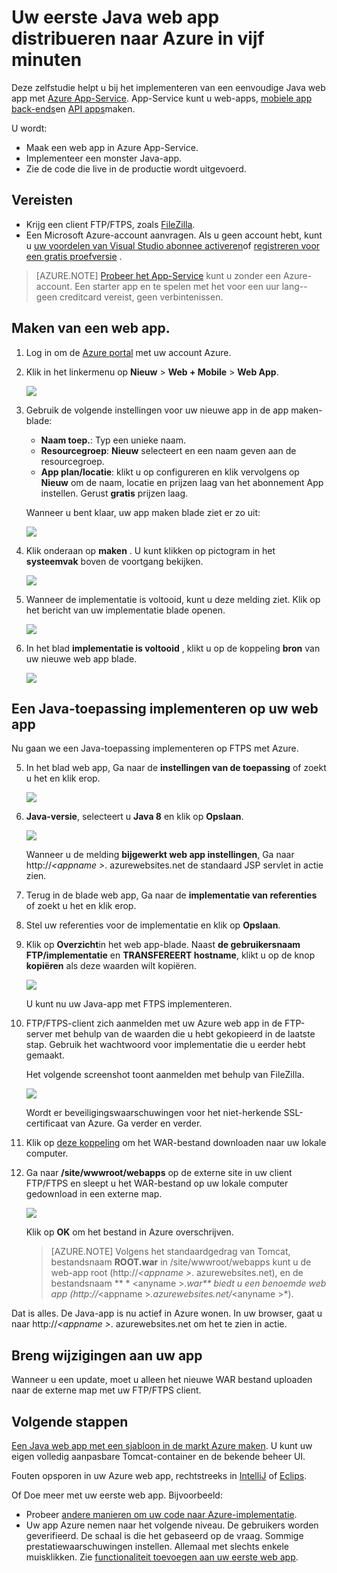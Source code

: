 <properties 
    pageTitle="Uw eerste Java web app distribueren naar Azure in vijf minuten | Microsoft Azure" 
    description="Leer hoe makkelijk web apps in App-Service worden uitgevoerd door het implementeren van een monster app. Start doen reële ontwikkeling snel en direct de resultaten bekijken." 
    services="app-service\web"
    documentationCenter=""
    authors="cephalin"
    manager="wpickett"
    editor=""
/>

<tags
    ms.service="app-service-web"
    ms.workload="web"
    ms.tgt_pltfrm="na"
    ms.devlang="na"
    ms.topic="hero-article"
    ms.date="10/13/2016" 
    ms.author="cephalin"
/>
    
# <a name="deploy-your-first-java-web-app-to-azure-in-five-minutes"></a>Uw eerste Java web app distribueren naar Azure in vijf minuten

Deze zelfstudie helpt u bij het implementeren van een eenvoudige Java web app met [Azure App-Service](../app-service/app-service-value-prop-what-is.md).
App-Service kunt u web-apps, [mobiele app back-ends](/documentation/learning-paths/appservice-mobileapps/)en [API apps](../app-service-api/app-service-api-apps-why-best-platform.md)maken.

U wordt: 

- Maak een web app in Azure App-Service.
- Implementeer een monster Java-app.
- Zie de code die live in de productie wordt uitgevoerd.

## <a name="prerequisites"></a>Vereisten

- Krijg een client FTP/FTPS, zoals [FileZilla](https://filezilla-project.org/).
- Een Microsoft Azure-account aanvragen. Als u geen account hebt, kunt u [uw voordelen van Visual Studio abonnee activeren](/pricing/member-offers/msdn-benefits-details/?WT.mc_id=A261C142F)of [registreren voor een gratis proefversie](/pricing/free-trial/?WT.mc_id=A261C142F) .

>[AZURE.NOTE] [Probeer het App-Service](http://go.microsoft.com/fwlink/?LinkId=523751) kunt u zonder een Azure-account. Een starter app en te spelen met het voor een uur lang--geen creditcard vereist, geen verbintenissen.

<a name="create"></a>
## <a name="create-a-web-app"></a>Maken van een web app.

1. Log in om de [Azure portal](https://portal.azure.com) met uw account Azure.

2. Klik in het linkermenu op **Nieuw** > **Web + Mobile** > **Web App**.

    ![](./media/app-service-web-get-started-languages/create-web-app-portal.png)

3. Gebruik de volgende instellingen voor uw nieuwe app in de app maken-blade:

    - **Naam toep.**: Typ een unieke naam.
    - **Resourcegroep**: **Nieuw** selecteert en een naam geven aan de resourcegroep.
    - **App plan/locatie**: klikt u op configureren en klik vervolgens op **Nieuw** om de naam, locatie en prijzen laag van het abonnement App instellen. Gerust **gratis** prijzen laag.

    Wanneer u bent klaar, uw app maken blade ziet er zo uit:

    ![](./media/app-service-web-get-started-languages/create-web-app-settings.png)

3. Klik onderaan op **maken** . U kunt klikken op pictogram in het **systeemvak** boven de voortgang bekijken.

    ![](./media/app-service-web-get-started-languages/create-web-app-started.png)

4. Wanneer de implementatie is voltooid, kunt u deze melding ziet. Klik op het bericht van uw implementatie blade openen.

    ![](./media/app-service-web-get-started-languages/create-web-app-finished.png)

5. In het blad **implementatie is voltooid** , klikt u op de koppeling **bron** van uw nieuwe web app blade.

    ![](./media/app-service-web-get-started-languages/create-web-app-resource.png)

## <a name="deploy-a-java-app-to-your-web-app"></a>Een Java-toepassing implementeren op uw web app

Nu gaan we een Java-toepassing implementeren op FTPS met Azure.

5. In het blad web app, Ga naar de **instellingen van de toepassing** of zoekt u het en klik erop. 

    ![](./media/app-service-web-get-started-languages/set-java-application-settings.png)

6. **Java-versie**, selecteert u **Java 8** en klik op **Opslaan**.

    ![](./media/app-service-web-get-started-languages/set-java-application-settings.png)

    Wanneer u de melding **bijgewerkt web app instellingen**, Ga naar http://*&lt;appname >*. azurewebsites.net de standaard JSP servlet in actie zien.

7. Terug in de blade web app, Ga naar de **implementatie van referenties** of zoekt u het en klik erop.

8. Stel uw referenties voor de implementatie en klik op **Opslaan**.

7. Klik op **Overzicht**in het web app-blade. Naast **de gebruikersnaam FTP/implementatie** en **TRANSFEREERT hostname**, klikt u op de knop **kopiëren** als deze waarden wilt kopiëren.

    ![](./media/app-service-web-get-started-languages/get-ftp-url.png)

    U kunt nu uw Java-app met FTPS implementeren.

8. FTP/FTPS-client zich aanmelden met uw Azure web app in de FTP-server met behulp van de waarden die u hebt gekopieerd in de laatste stap. Gebruik het wachtwoord voor implementatie die u eerder hebt gemaakt.

    Het volgende screenshot toont aanmelden met behulp van FileZilla.

    ![](./media/app-service-web-get-started-languages/filezilla-login.png)

    Wordt er beveiligingswaarschuwingen voor het niet-herkende SSL-certificaat van Azure. Ga verder en verder.

9. Klik op [deze koppeling](https://github.com/Azure-Samples/app-service-web-java-get-started/raw/master/webapps/ROOT.war) om het WAR-bestand downloaden naar uw lokale computer.

9. Ga naar **/site/wwwroot/webapps** op de externe site in uw client FTP/FTPS en sleept u het WAR-bestand op uw lokale computer gedownload in een externe map.

    ![](./media/app-service-web-get-started-languages/transfer-war-file.png)

    Klik op **OK** om het bestand in Azure overschrijven.

    >[AZURE.NOTE] Volgens het standaardgedrag van Tomcat, bestandsnaam **ROOT.war** in /site/wwwroot/webapps kunt u de web-app root (http://*&lt;appname >*. azurewebsites.net), en de bestandsnaam ** * &lt;anyname >*.war** biedt u een benoemde web app (http://*&lt;appname >*.azurewebsites.net/*&lt;anyname >*).

Dat is alles. De Java-app is nu actief in Azure wonen. In uw browser, gaat u naar http://*&lt;appname >*. azurewebsites.net om het te zien in actie. 

## <a name="make-updates-to-your-app"></a>Breng wijzigingen aan uw app

Wanneer u een update, moet u alleen het nieuwe WAR bestand uploaden naar de externe map met uw FTP/FTPS client.

## <a name="next-steps"></a>Volgende stappen

[Een Java web app met een sjabloon in de markt Azure maken](web-sites-java-get-started.md#marketplace). U kunt uw eigen volledig aanpasbare Tomcat-container en de bekende beheer UI. 

Fouten opsporen in uw Azure web app, rechtstreeks in [IntelliJ](app-service-web-debug-java-web-app-in-intellij.md) of [Eclips](app-service-web-debug-java-web-app-in-eclipse.md).

Of Doe meer met uw eerste web app. Bijvoorbeeld:

- Probeer [andere manieren om uw code naar Azure-implementatie](../app-service-web/web-sites-deploy.md). 
- Uw app Azure nemen naar het volgende niveau. De gebruikers worden geverifieerd. De schaal is die het gebaseerd op de vraag. Sommige prestatiewaarschuwingen instellen. Allemaal met slechts enkele muisklikken. Zie [functionaliteit toevoegen aan uw eerste web app](app-service-web-get-started-2.md).

